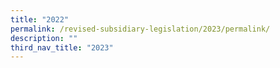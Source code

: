 ```yaml
---
title: "2022"
permalink: /revised-subsidiary-legislation/2023/permalink/
description: ""
third_nav_title: "2023"
---
```

